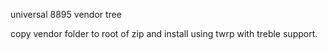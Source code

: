 universal 8895 vendor tree

copy vendor folder to root of zip and install using twrp with treble support.
